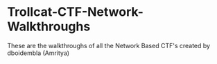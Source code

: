 # Trollcat-CTF-Network-Walkthroughs
These are the walkthroughs of all the Network Based CTF's created by dboidembla (Amritya)
